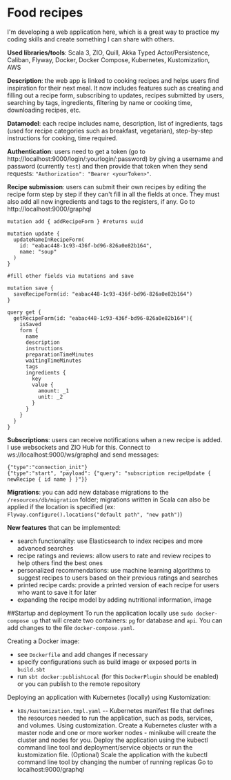 # Food recipes
I'm developing a web application here, which is a great way to practice my coding skills and create something I can share with others.

**Used libraries/tools**:
Scala 3, ZIO, Quill, Akka Typed Actor/Persistence, Caliban, Flyway, Docker, Docker Compose, Kubernetes, Kustomization, AWS

**Description**: the web app is linked to cooking recipes and helps users find inspiration for their next meal. It now includes features such as creating and filling out a recipe form, subscribing to updates, recipes submitted by users, searching by tags, ingredients, filtering by name or cooking time, downloading recipes, etc.

**Datamodel**: each recipe includes name, description, list of ingredients, tags (used for recipe categories such as breakfast, vegetarian), step-by-step instructions for cooking, time required.

**Authentication**: users need to get a token (go to http://localhost:9000/login/:yourlogin/:password) by giving a username and password (currently `test`) and then provide that token when they send requests: `"Authorization": "Bearer <yourToken>"`.

**Recipe submission**: users can submit their own recipes by editing the recipe form step by step if they can't fill in all the fields at once. They must also add all new ingredients and tags to the registers, if any. Go to http://localhost:9000/graphql
```
mutation add { addRecipeForm } #returns uuid

mutation update {
  updateNameInRecipeForm(
    id: "eabac448-1c93-436f-bd96-826a0e82b164",
    name: "soup"
  )
}

#fill other fields via mutations and save

mutation save {
  saveRecipeForm(id: "eabac448-1c93-436f-bd96-826a0e82b164")
}

query get {
  getRecipeForm(id: "eabac448-1c93-436f-bd96-826a0e82b164"){
    isSaved
    form {
      name
      description
      instructions
      preparationTimeMinutes
      waitingTimeMinutes
      tags
      ingredients {
        key
        value {
          amount: _1
          unit: _2
        }
      }
    }
  }
}
```


**Subscriptions**: users can receive notifications when a new recipe is added. I use websockets and ZIO Hub for this. Connect to ws://localhost:9000/ws/graphql and send messages:
```
{"type":"connection_init"}
{"type":"start", "payload": {"query": "subscription recipeUpdate { newRecipe { id name } }"}}
```

**Migrations**: you can add new database migrations to the `/resources/db/migration` folder; migrations written in Scala can also be applied if the location is specified (ex: `Flyway.configure().locations("default path", "new path")`)

**New features** that can be implemented:
- search functionality: use Elasticsearch to index recipes and more advanced searches
- recipe ratings and reviews: allow users to rate and review recipes to help others find the best ones
- personalized recommendations: use machine learning algorithms to suggest recipes to users based on their previous ratings and searches
- printed recipe cards: provide a printed version of each recipe for users who want to save it for later
- expanding the recipe model by adding nutritional information, image

##Startup and deployment
To run the application locally use `sudo docker-compose up` that will create two containers: `pg` for database and `api`. You can add changes to the file `docker-compose.yaml`.

Creating a Docker image:
- see `Dockerfile` and add changes if necessary
- specify configurations such as build image or exposed ports in `build.sbt`
- run `sbt docker:publishLocal` (for this `DockerPlugin` should be enabled) or you can publish to the remote repository

Deploying an application with Kubernetes (locally) using Kustomization:
- `k8s/kustomization.tmpl.yaml` -- Kubernetes manifest file that defines the resources needed to run the application, such as pods, services, and volumes. Using customization.
Create a Kubernetes cluster with a master node and one or more worker nodes - minikube will create the cluster and nodes for you.
Deploy the application using the kubectl command line tool and deployment/service objects or run the kustomization file.
(Optional) Scale the application with the kubectl command line tool by changing the number of running replicas
Go to localhost:9000/graphql




